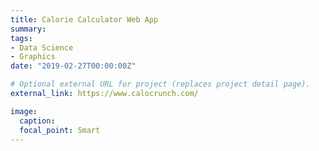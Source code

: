 ```yaml
---
title: Calorie Calculator Web App
summary:
tags:
- Data Science
- Graphics
date: "2019-02-27T00:00:00Z"

# Optional external URL for project (replaces project detail page).
external_link: https://www.calocrunch.com/

image:
  caption:
  focal_point: Smart
---
```

